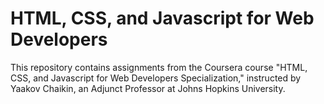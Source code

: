 # HTML, CSS, and Javascript for Web Developers
This repository contains assignments from the Coursera course "HTML, CSS, and Javascript for Web Developers Specialization," instructed by Yaakov Chaikin, an Adjunct Professor at Johns Hopkins University.  
